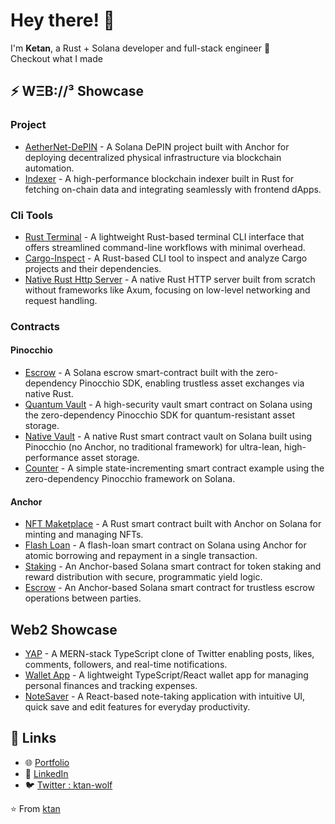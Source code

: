 # Hey there! 👋

I'm **Ketan**, a Rust + Solana developer and full-stack engineer 🚀  
Checkout what I made

## ⚡ WΞB://³ Showcase 

### Project
- [AetherNet-DePIN](https://github.com/ktan-wolf/AetherNet-DePIN) - A Solana DePIN project built with Anchor for deploying decentralized physical infrastructure via blockchain automation.
- [Indexer](https://github.com/ktan-wolf/Indexer) - A high-performance blockchain indexer built in Rust for fetching on-chain data and integrating seamlessly with frontend dApps.

### Cli Tools
- [Rust Terminal](https://github.com/ktan-wolf/Rust-Terminal) - A lightweight Rust-based terminal CLI interface that offers streamlined command-line workflows with minimal overhead.
- [Cargo-Inspect](https://github.com/ktan-wolf/Cargo-Inspect) - A Rust-based CLI tool to inspect and analyze Cargo projects and their dependencies.
- [Native Rust Http Server](https://github.com/ktan-wolf/Rust-http-Server) - A native Rust HTTP server built from scratch without frameworks like Axum, focusing on low-level networking and request handling.
### Contracts
#### Pinocchio
- [Escrow](https://github.com/ktan-wolf/Pinocchio-Escrow) - A Solana escrow smart-contract built with the zero-dependency Pinocchio SDK, enabling trustless asset exchanges via native Rust.
- [Quantum Vault](https://github.com/ktan-wolf/Pinocchio-Quantum-Vault) - A high-security vault smart contract on Solana using the zero-dependency Pinocchio SDK for quantum-resistant asset storage.
- [Native Vault](https://github.com/ktan-wolf/Pinocchio-Native-Vault) - A native Rust smart contract vault on Solana built using Pinocchio (no Anchor, no traditional framework) for ultra-lean, high-performance asset storage.
- [Counter](https://github.com/ktan-wolf/Pinocchio_Counter) - A simple state-incrementing smart contract example using the zero-dependency Pinocchio framework on Solana.
#### Anchor
- [NFT Maketplace](https://github.com/ktan-wolf/NFT-Contract) - A Rust smart contract built with Anchor on Solana for minting and managing NFTs.
- [Flash Loan](https://github.com/ktan-wolf/Anchor_flash_loan) - A flash-loan smart contract on Solana using Anchor for atomic borrowing and repayment in a single transaction.
- [Staking](https://github.com/ktan-wolf/AetherNet-DePIN) - An Anchor-based Solana smart contract for token staking and reward distribution with secure, programmatic yield logic.
- [Escrow](https://github.com/ktan-wolf/Escrow-Contract) - An Anchor-based Solana smart contract for trustless escrow operations between parties.

## Web2 Showcase
- [YAP](https://github.com/ktan-wolf/YAP) - A MERN-stack TypeScript clone of Twitter enabling posts, likes, comments, followers, and real-time notifications.
- [Wallet App](https://github.com/ktan-wolf/wallet-app) - A lightweight TypeScript/React wallet app for managing personal finances and tracking expenses.
- [NoteSaver](https://github.com/ktan-wolf/Note-Saver-App) - A React-based note-taking application with intuitive UI, quick save and edit features for everyday productivity.

## 🔗 Links
- 🌐 [Portfolio](https://ktan-portfolio.vercel.app/)
- 💼 [LinkedIn](https://www.linkedin.com/in/ketan-kumar-7b203b352/)
- 🐦 [Twitter : ktan-wolf](https://x.com/ktan_wolf)

⭐️ From [ktan](https://github.com/ktan)
